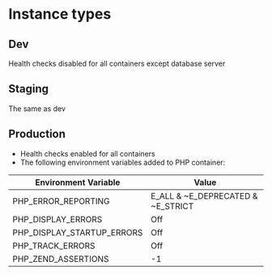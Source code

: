 # Instance types

## Dev

Health checks disabled for all containers except database server

## Staging

The same as dev

## Production

* Health checks enabled for all containers
* The following environment variables added to PHP container:

| Environment Variable       | Value                             |
| -------------------------- | --------------------------------- |
| PHP_ERROR_REPORTING        | E_ALL & ~E_DEPRECATED & ~E_STRICT |
| PHP_DISPLAY_ERRORS         | Off                               |
| PHP_DISPLAY_STARTUP_ERRORS | Off                               |
| PHP_TRACK_ERRORS           | Off                               |
| PHP_ZEND_ASSERTIONS        | -1                                |
